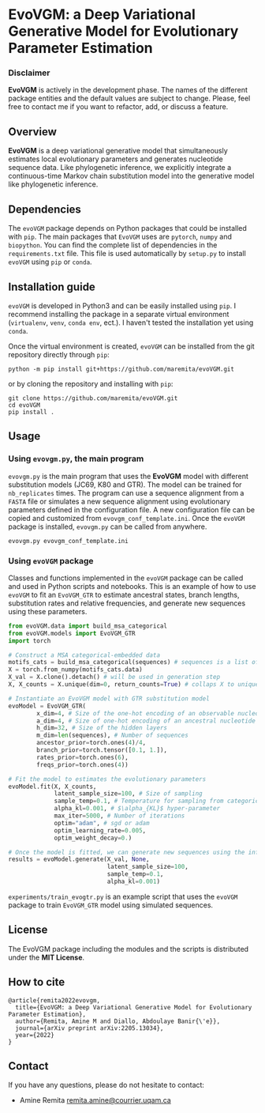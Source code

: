 # EvoVGM: a Deep Variational Generative Model for Evolutionary Parameter Estimation

### Disclaimer
**EvoVGM** is actively in the development phase. The names of the different package entities and the default values are subject to change.
Please, feel free to contact me if you want to refactor, add, or discuss a feature.

## Overview
**EvoVGM** is a deep variational generative model that simultaneously estimates local evolutionary parameters and generates nucleotide sequence data. Like phylogenetic inference,  we explicitly integrate a continuous-time Markov chain substitution model into the generative model like phylogenetic inference. 

## Dependencies
The `evoVGM` package depends on Python packages that could be installed with `pip`. The main packages that `EvoVGM` uses are `pytorch`, `numpy` and `biopython`. 
You can find the complete list of dependencies in the `requirements.txt` file. This file is used automatically by `setup.py` to install  `evoVGM` using `pip` or `conda`.

## Installation guide
`evoVGM` is developed in Python3 and can be easily installed using `pip`. I recommend installing the package in a separate virtual environment (`virtualenv`, `venv`, `conda env`, ect.). I haven't tested the installation yet using `conda`.

Once the virtual environment is created, `evoVGM` can be installed from the git repository directly through `pip`:
```
python -m pip install git+https://github.com/maremita/evoVGM.git
```
or by cloning the repository  and installing with `pip`:
```
git clone https://github.com/maremita/evoVGM.git
cd evoVGM
pip install .
```

## Usage
### Using `evovgm.py`, the main program
`evovgm.py` is the main program that uses the **EvoVGM** model with different substitution models (JC69, K80 and GTR). The model can be trained for `nb_replicates` times.  The program can use a sequence alignment from a `FASTA` file or simulates a new sequence alignment using evolutionary parameters defined in the configuration file. A new  configuration file can be copied and customized from `evovgm_conf_template.ini`.
Once the `evoVGM` package is installed, `evovgm.py` can be called from anywhere.

```
evovgm.py evovgm_conf_template.ini
```

### Using `evoVGM` package
Classes and functions implemented in the `evoVGM` package can be called and used in Python scripts and notebooks.
This is an example of how to use `evoVGM` to fit an  `EvoVGM_GTR` to estimate ancestral states, branch lengths, substitution rates and relative frequencies, and generate new sequences using these parameters.

```python
from evoVGM.data import build_msa_categorical
from evoVGM.models import EvoVGM_GTR
import torch

# Construct a MSA categorical-embedded data
motifs_cats = build_msa_categorical(sequences) # sequences is a list of strings or a SeqCollection containing the list of the aligned sequences.
X = torch.from_numpy(motifs_cats.data)
X_val = X.clone().detach() # will be used in generation step
X, X_counts = X.unique(dim=0, return_counts=True) # collaps X to unique patterns

# Instantiate an EvoVGM model with GTR substitution model
evoModel = EvoVGM_GTR(
        x_dim=4, # Size of the one-hot encoding of an observable nucleotide
        a_dim=4, # Size of one-hot encoding of an ancestral nucleotide
        h_dim=32, # Size of the hidden layers
        m_dim=len(sequences), # Number of sequences
        ancestor_prior=torch.ones(4)/4,
        branch_prior=torch.tensor([0.1, 1.]),
        rates_prior=torch.ones(6),
        freqs_prior=torch.ones(4))

# Fit the model to estimates the evolutionary parameters
evoModel.fit(X, X_counts, 
             latent_sample_size=100, # Size of sampling 
             sample_temp=0.1, # Temperature for sampling from categorical distribution
             alpha_kl=0.001, # $\alpha_{KL}$ hyper-parameter
             max_iter=5000, # Number of iterations
             optim="adam", # sgd or adam
             optim_learning_rate=0.005,
             optim_weight_decay=0.)

# Once the model is fitted, we can generate new sequences using the inferred evolutionary parameters. 
results = evoModel.generate(X_val, None,
                            latent_sample_size=100,
                            sample_temp=0.1,
                            alpha_kl=0.001)
```

`experiments/train_evogtr.py`  is an example script that uses the `evoVGM` package to train `EvoVGM_GTR` model using simulated sequences.

## License
The EvoVGM package including the modules and the scripts is distributed under the **MIT License**.

## How to cite
```
@article{remita2022evovgm,
  title={EvoVGM: a Deep Variational Generative Model for Evolutionary Parameter Estimation},
  author={Remita, Amine M and Diallo, Abdoulaye Banir{\'e}},
  journal={arXiv preprint arXiv:2205.13034},
  year={2022}
}
```

## Contact
If you have any questions, please do not hesitate to contact:
- Amine Remita <remita.amine@courrier.uqam.ca>

